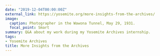 ```yaml
---
date: "2019-12-04T00:00:00Z"
external_link: https://yosemite.org/more-insights-from-the-archives/
image:
  caption: Photographer in the Wawona Tunnel, May 29, 1931.
  focal_point: Smart
summary: Q&A about my work during my Yosemite Archives internship.
tags:
- Yosemite Archives
title: More Insights from the Archives
---
```


